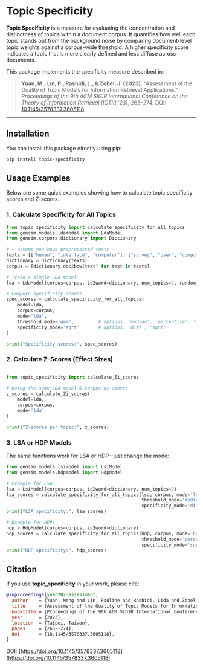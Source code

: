 # Topic Specificity

**Topic Specificity** is a measure for evaluating the concentration and distinctness of topics within a document corpus. It quantifies how well each topic stands out from the background noise by comparing document-level topic weights against a corpus-wide threshold. A higher specificity score indicates a topic that is more clearly defined and less diffuse across documents.

This package implements the specificity measure described in:

> **Yuan, M., Lin, P., Rashidi, L., & Zobel, J. (2023).** “Assessment of the Quality of Topic Models for Information Retrieval Applications.” *Proceedings of the 9th ACM SIGIR International Conference on the Theory of Information Retrieval (ICTIR ’23)*, 265–274. DOI: [10.1145/3578337.3605118](https://doi.org/10.1145/3578337.3605118)

---

## Installation

You can install this package directly using pip:

```bash
pip install topic-specificity
```

## Usage Examples

Below are some quick examples showing how to calculate topic specificity scores and Z-scores.

### 1. Calculate Specificity for All Topics

```python
from topic_specificity import calculate_specificity_for_all_topics
from gensim.models.ldamodel import LdaModel
from gensim.corpora.dictionary import Dictionary

# — assume you have preprocessed texts —
texts = [["human", "interface", "computer"], ["survey", "user", "computer", "system"]]
dictionary = Dictionary(texts)
corpus = [dictionary.doc2bow(text) for text in texts]

# Train a simple LDA model
lda = LdaModel(corpus=corpus, id2word=dictionary, num_topics=2, random_state=42)

# Compute specificity scores
spec_scores = calculate_specificity_for_all_topics(
    model=lda,
    corpus=corpus,
    mode='lda',
    threshold_mode='gmm',         # options: 'median', 'percentile', 'gmm'
    specificity_mode='sqrt'       # options: 'diff', 'sqrt'
)

print("Specificity scores:", spec_scores)
```

### 2. Calculate Z-Scores (Effect Sizes)

```python

from topic_specificity import calculate_Zi_scores

# Using the same LDA model & corpus as above:
z_scores = calculate_Zi_scores(
    model=lda,
    corpus=corpus,
    mode='lda'
)

print("Z-scores per topic:", z_scores)

```

### 3. LSA or HDP Models
The same functions work for LSA or HDP--just change the mode:
```python
from gensim.models.lsimodel import LsiModel
from gensim.models.hdpmodel import HdpModel

# Example for LSA:
lsa = LsiModel(corpus=corpus, id2word=dictionary, num_topics=2)
lsa_scores = calculate_specificity_for_all_topics(lsa, corpus, mode='lsa',
                                                  threshold_mode='median',
                                                  specificity_mode='diff')
print("LSA specificity:", lsa_scores)

# Example for HDP:
hdp = HdpModel(corpus=corpus, id2word=dictionary)
hdp_scores = calculate_specificity_for_all_topics(hdp, corpus, mode='hdp',
                                                  threshold_mode='percentile',
                                                  specificity_mode='sqrt')
print("HDP specificity:", hdp_scores)

```

## Citation

If you use **topic\_specificity** in your work, please cite:

```bibtex
@inproceedings{yuan2023assessment,
  author    = {Yuan, Meng and Lin, Pauline and Rashidi, Lida and Zobel, Justin},
  title     = {Assessment of the Quality of Topic Models for Information Retrieval Applications},
  booktitle = {Proceedings of the 9th ACM SIGIR International Conference on the Theory of Information Retrieval (ICTIR ’23)},
  year      = {2023},
  location  = {Taipei, Taiwan},
  pages     = {265--274},
  doi       = {10.1145/3578337.3605118},
}
```

DOI: [https://doi.org/10.1145/3578337.3605118](https://doi.org/10.1145/3578337.3605118)


